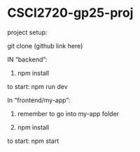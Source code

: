 # CSCI2720-gp25-proj

project setup:

git clone (github link here)

IN “backend”:

1. npm install

to start: npm run dev

In “frontend/my-app”:

1. remember to go into my-app folder

2. npm install

to start: npm start
